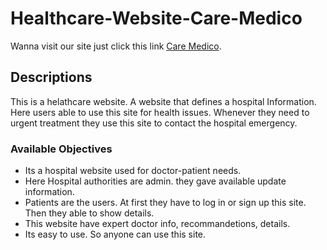 # Healthcare-Website-Care-Medico

Wanna visit our site just click this link [Care Medico](https://healthcare-website-decc7.web.app/).

## Descriptions

This is a helathcare website. A website that defines a hospital Information. Here users able to use this site for health issues. 
Whenever they need to urgent treatment they use this site to contact the hospital emergency.


### Available Objectives

- Its a hospital website used for doctor-patient needs.
- Here Hospital authorities are admin. they gave available update information.
- Patients are the users. At first they have to log in or sign up this site. Then they able to show details.
- This website have expert doctor info, recommandetions, details.
- Its easy to use. So anyone can use this site.



